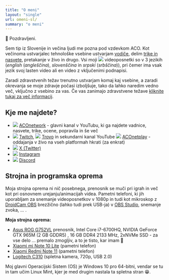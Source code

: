 ```yaml
---
title: "O meni"
layout: "single"
url: omeni-sl/
summary: "o meni"
---
```


👋 Pozdravljeni.

Sem tip iz Slovenije in večina ljudi me pozna pod vzdevkom ACO. Kot večinoma ustvarjalec tehnološke vsebine ustvarjam [vodiče](/sl/tags/ "Kliknite/tapnite da odprete stran!"), delim [trike in nasvete](/sl/tags/ "Kliknite/tapnite da odprete stran!"), pretakanje v živo in drugo. Vsi moji ![](/images/social-logos/YouTube.png) videoposnetki so v 3 jezikih (*english* (*angleščina*), *slovenščina* in *srpski* (*srbščina*)), pri čemer ima vsak jezik svoj lasten video ali en video z vključenimi podnapisi.

Zaradi zdravstvenih težav trenutno ustvarjam komaj kaj vsebine, a zaradi okrevanja se moje zdravje počasi izboljšuje, tako da lahko naredim vedno več, vključno z vsebino za vas. Če vas zanimajo zdravstvene težave [kliknite tukaj za več informacij](/filum-acm-sl/ "Kliknite/tapnite za odpiranje!").

## Kje me najdete?

- ![](/images/social-logos/YouTube.png) [ACOnetwork](https://www.youtube.com/aconetwork "Kliknite/tapnite, da odprete moj kanal na YouTube!") - glavni kanal v YouTubu, ki ga najdete vadnice, nasvete, trike, ocene, popravila in še več
- ![](/images/social-logos/Twitch.png) [Twitch](https://www.twitch.tv/aconetwork1 "Kliknite/tapnite, da odprete moj kanal na Twitch!"), ![]( /images/social-logos/Trovo.png) [Trovo](https://trovo.live/aconetwork "Kliknite/tapnite, da odprete moj kanal na Trovo!") in sekundarni kanal YouTube ![](/images/social-logos/YouTube.png) [ACOnetplay](https://youtube.com/@aconetplay "Kliknite/tapnite, da odprete moj sekundarni kanal na YouTube!") - oddajanja v živo na vseh platformah hkrati (za enkrat)
- ![](/images/social-logos/X.png) [X (Twitter)](https://www.x.com/aconetwork "Klikni/tapni me, da odpreš moj X (Twitter)!")
- ![](/images/social-logos/Instagram.png) [Instagram](https://www.instagram.com/aconetwork "Klikni/tapni me, da odpreš moj Instagram!")
- ![](/images/social-logos/Discord.png) [Discord](https://discord.gg/4GpKeAn "Klikni/tapni me, da odpreš moj strežnik Discord!")

## Strojna in programska oprema

Moja strojna oprema ni nič posebnega, prenosnik se muči pri igrah in več kot pri osnovnem urejanju/animacijah videa. Pametni telefoni, ki jih uporabljam za snemanje videoposnetkov v 1080p in tudi kot mikroskop z [DroidCam OBS](https://droidcam.app/obs/ "Kliknite/tapnite za obisk strani DroidCam OBS - Dev47Apps!") brezžično (lahko tudi prek USB-ja) v [OBS Studio](https://obsproject.com/ "Kliknite/tapnite za obisk strani OBS Studio!"), snemanje zvoka, ... .

**Moja strojna oprema:**
 
  - [Asus ROG G752VL](https://laptopmedia.com/laptop-specs/asus-rog-g752vl "Kliknite/tapnite za ogled več specifikacij!") prenosnik, Intel Core i7-6700HQ, NVIDIA GeForce GTX 965M (2 GB GDDR5) , 16 GB DDR4 2133 MHz, 2xNVMe SSD - za vse delo ... premalo zmogljiv, a to je tisto, kar imam 🙂
  - [Xiaomi mi Note 10 Lite](https://www.gsmarena.com/xiaomi_mi_note_10_lite-10183.php "Kliknite/tapnite za ogled več specifikacij!") (pametni telefon)
  - [Xiaomi Redmi Note 11](https://www.gsmarena.com/xiaomi_redmi_note_11-11336.php "Kliknite/tapnite za ogled več specifikacij!") (pametni telefon)
  - [Logitech C310](https://www.logitech.com/en-us/products/webcams/c310-hd-webcam.960-000585.html "Kliknite/tapnite se za obisk strani Logitech!") (spletna kamera, 720p, USB 2.0)

Moj glavni Operacijski Sistem (OS) je Windows 10 pro 64-bitni, vendar se tu in tam učim Linux Mint, kjer je med drugim nastala ta spletna stran 😁.